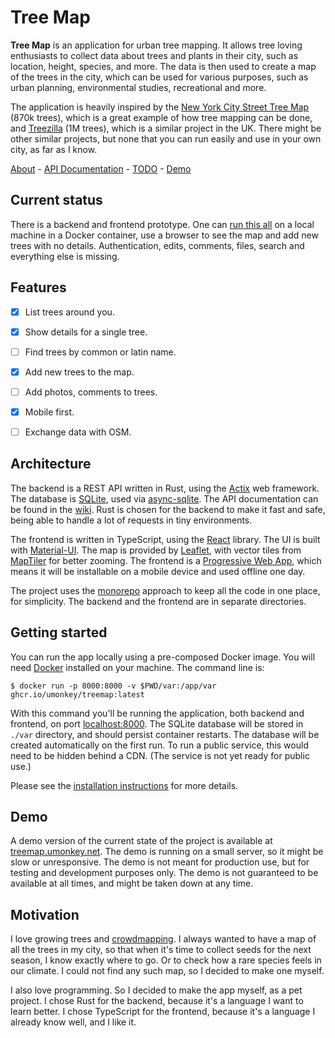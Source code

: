 # Tree Map

**Tree Map** is an application for urban tree mapping.  It allows tree loving enthusiasts to collect data about trees and plants in their city, such as location, height, species, and more.  The data is then used to create a map of the trees in the city, which can be used for various purposes, such as urban planning, environmental studies, recreational and more.

The application is heavily inspired by the [New York City Street Tree Map](https://tree-map.nycgovparks.org/) (870k trees), which is a great example of how tree mapping can be done, and [Treezilla](https://www.treezilla.org/) (1M trees), which is a similar project in the UK.  There might be other similar projects, but none that you can run easily and use in your own city, as far as I know.

[About](https://github.com/umonkey/treemap/wiki/Home) - [API Documentation](https://github.com/umonkey/treemap/wiki/API) - [TODO](https://github.com/umonkey/treemap/wiki/TODO) - [Demo](https://treemap.umonkey.net/)


## Current status

There is a backend and frontend prototype.  One can [run this all](https://github.com/umonkey/treemap/wiki/Installation#running-with-docker) on a local machine in a Docker container, use a browser to see the map and add new trees with no details.  Authentication, edits, comments, files, search and everything else is missing.


## Features

- [x] List trees around you.
- [x] Show details for a single tree.
- [ ] Find trees by common or latin name.
- [x] Add new trees to the map.
- [ ] Add photos, comments to trees.
- [x] Mobile first.
- [ ] Exchange data with OSM.


## Architecture

The backend is a REST API written in Rust, using the [Actix](https://actix.rs/) web framework.  The database is [SQLite](https://www.sqlite.org/), used via [async-sqlite](https://docs.rs/async-sqlite/latest/async_sqlite/).  The API documentation can be found in the [wiki](https://github.com/umonkey/treemap/wiki/API).  Rust is chosen for the backend to make it fast and safe, being able to handle a lot of requests in tiny environments.

The frontend is written in TypeScript, using the [React](https://reactjs.org/) library.  The UI is built with [Material-UI](https://material-ui.com/).  The map is provided by [Leaflet](https://leafletjs.com/), with vector tiles from [MapTiler](https://www.maptiler.com/) for better zooming.  The frontend is a [Progressive Web App](https://web.dev/progressive-web-apps/), which means it will be installable on a mobile device and used offline one day.

The project uses the [monorepo](https://en.wikipedia.org/wiki/Monorepo) approach to keep all the code in one place, for simplicity.  The backend and the frontend are in separate directories.


## Getting started

You can run the app locally using a pre-composed Docker image.  You will need [Docker](https://www.docker.com/) installed on your machine.  The command line is:

```
$ docker run -p 8000:8000 -v $PWD/var:/app/var ghcr.io/umonkey/treemap:latest
```

With this command you'll be running the application, both backend and frontend, on port [localhost:8000](http://localhost:8000/).  The SQLite database will be stored in `./var` directory, and should persist container restarts.  The database will be created automatically on the first run.  To run a public service, this would need to be hidden behind a CDN.  (The service is not yet ready for public use.)

Please see the [installation instructions](https://github.com/umonkey/treemap/wiki/Installation) for more details.


## Demo

A demo version of the current state of the project is available at [treemap.umonkey.net](https://treemap.umonkey.net/).  The demo is running on a small server, so it might be slow or unresponsive.  The demo is not meant for production use, but for testing and development purposes only.  The demo is not guaranteed to be available at all times, and might be taken down at any time.


## Motivation

I love growing trees and [crowdmapping](https://en.wikipedia.org/wiki/Crowdmapping).  I always wanted to have a map of all the trees in my city, so that when it's time to collect seeds for the next season, I know exactly where to go.  Or to check how a rare species feels in our climate.  I could not find any such map, so I decided to make one myself.

I also love programming.  So I decided to make the app myself, as a pet project.  I chose Rust for the backend, because it's a language I want to learn better.  I chose TypeScript for the frontend, because it's a language I already know well, and I like it.
